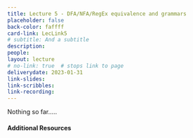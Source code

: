 ```yaml
---
title: Lecture 5 - DFA/NFA/RegEx equivalence and grammars
placeholder: false
back-color: faffff
card-link: LecLink5
# subtitle: And a subtitle
description:
people:
layout: lecture
# no-link: true  # stops link to page 
deliverydate: 2023-01-31
link-slides:
link-scribbles:
link-recording:
---
```


Nothing so far.....

<h4>Additional Resources</h4>








